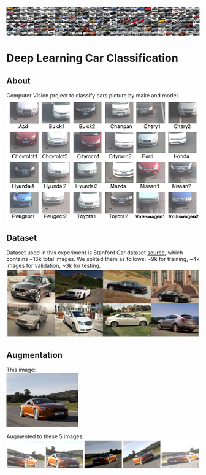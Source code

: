 
![banner Image](Graphs/class_montage.jpg?raw=true "banner")

# Deep Learning Car Classification

## About
Computer Vision project to classify cars picture by make and model. </br>
![Car Classification Cam Image](Graphs/car_classification_security_cam.png?raw=true "Car Classification Cam")


## Dataset
Dataset used in this experiment is Stanford Car dataset [source](http://ai.stanford.edu/~jkrause/cars/car_dataset.html), which contains ~16k total images. We splited them as follows: ~9k for training, ~4k images for validation, ~3k for testing. </br> 
![Dataset Example Image](Graphs/dataset.jpg?raw=true "Dataset Example")


## Augmentation

This image: </br>
<img src="Graphs/Augmentation_original.jpg" height="140">

Augmented to these 5 images: </br>
![Augmentation Result Images](Graphs/Augmentation2.png?raw=true "Augmentation Result")


